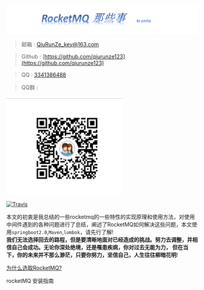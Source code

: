 ![互联网 MQ中间件的那些事](https://raw.githubusercontent.com/qiurunze123/imageall/master/rocketmq.png)

> 邮箱 : [QiuRunZe_key@163.com](QiuRunZe_key@163.com)

> Github : [https://github.com/qiurunze123](https://github.com/qiurunze123)

> QQ : [3341386488](3341386488)

> QQ群 :

![整体流程](https://raw.githubusercontent.com/qiurunze123/imageall/master/qq.png)


[![Travis](https://img.shields.io/badge/language-Java-yellow.svg)](https://github.com/qiurunze123)

本文的初衷是我总结的一些rocketmq的一些特性的实现原理和使用方法，对使用中间件遇到的各种问题进行了总结，阐述了RocketMQ如何解决这些问题，本文使用`springboot2.0`,`Maven`,`lombok`，请先行了解!<br>
**我们无法选择回去的路程，但是要清晰地面对已经造成的挑战。努力去调整，并相信自己会成功。无论你深处绝境，还是罹患疾病，你对过去无能为力，
但在当下，你的未来并不那么渺茫，只要你努力，坚信自己，人生往往柳暗花明**!

[为什么选取RocketMQ?](/docs/RocketMQ1.md)

rocketMQ 安装指南



